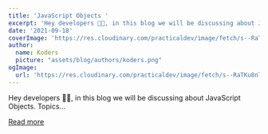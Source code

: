 ```yaml
---
title: 'JavaScript Objects '
excerpt: 'Hey developers 👋🏻, in this blog we will be discussing about JavaScript Objects.           Topics...'
date: '2021-09-18'
coverImage: 'https://res.cloudinary.com/practicaldev/image/fetch/s--RaTKu8nT--/c_imagga_scale,f_auto,fl_progressive,h_420,q_auto,w_1000/https://dev-to-uploads.s3.amazonaws.com/uploads/articles/te1nx05dhxkjzxksdnhv.png'
author:
  name: Koders
  picture: "assets/blog/authors/koders.png"
ogImage:
  url: 'https://res.cloudinary.com/practicaldev/image/fetch/s--RaTKu8nT--/c_imagga_scale,f_auto,fl_progressive,h_420,q_auto,w_1000/https://dev-to-uploads.s3.amazonaws.com/uploads/articles/te1nx05dhxkjzxksdnhv.png'
---
```


Hey developers 👋🏻, in this blog we will be discussing about JavaScript Objects.           Topics...

[Read more](https://dev.to/shreyazz/javascript-objects-57ob)
